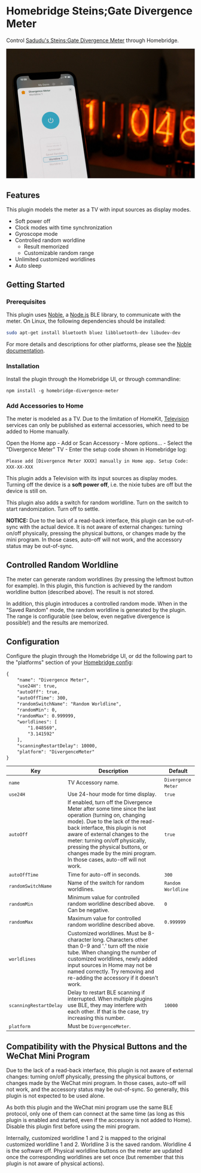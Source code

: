 # Homebridge Steins;Gate Divergence Meter

Control [Sadudu's Steins;Gate Divergence Meter](https://item.taobao.com/item.htm?id=573706227582) through Homebridge.

![Home View](resource/home-view.jpg)

## Features

This plugin models the meter as a TV with input sources as display modes.

* Soft power off
* Clock modes with time synchronization
* Gyroscope mode
* Controlled random worldline
    * Result memorized
    * Customizable random range
* Unlimited customized worldlines
* Auto sleep

## Getting Started

### Prerequisites

This plugin uses [Noble](https://github.com/noble/noble), a [Node.js](https://nodejs.org/) BLE library, to communicate
with the meter.
On Linux, the following dependencies should be installed:

```sh
sudo apt-get install bluetooth bluez libbluetooth-dev libudev-dev
```

For more details and descriptions for other platforms, please see
the [Noble documentation](https://github.com/noble/noble#readme).

### Installation

Install the plugin through the Homebridge UI, or through commandline:

```shell
npm install -g homebridge-divergence-meter
```

### Add Accessories to Home

The meter is modeled as a TV. Due to the limitation of
HomeKit, [Television](https://developers.homebridge.io/#/service/Television) services can only be published as external
accessories, which need to be added to Home manually.

Open the Home app - Add or Scan Accessory - More options... - Select the "Divergence Meter" TV - Enter the setup code
shown in Homebridge log:

```
Please add [Divergence Meter XXXX] manually in Home app. Setup Code: XXX-XX-XXX
```

This plugin adds a Television with its input sources as display modes.
Turning off the device is a **soft power off**, i.e. the nixie tubes are off but the device is still on.

This plugin also adds a switch for random worldline. Turn on the switch to start randomization. Turn off to settle.

**NOTICE:** Due to the lack of a read-back interface, this plugin can be out-of-sync with the actual device.
It is not aware of external changes: turning on/off physically, pressing the physical buttons, or changes made by the
mini program.
In those cases, auto-off will not work, and the accessory status may be out-of-sync.

## Controlled Random Worldline

The meter can generate random worldlines (by pressing the leftmost button for example).
In this plugin, this function is achieved by the random worldline button (described above).
The result is not stored.

In addition, this plugin introduces a controlled random mode.
When in the "Saved Random" mode, the random worldline is generated by the plugin.
The range is configurable (see below, even negative divergence is possible!) and the results are memorized.

## Configuration

Configure the plugin through the Homebridge UI, or dd the following part to the "platforms" section of
your [Homebridge config](https://github.com/homebridge/homebridge/wiki/Homebridge-Config-JSON-Explained):

```shell
{
    "name": "Divergence Meter",
    "use24H": true,
    "autoOff": true,
    "autoOffTime": 300,
    "randomSwitchName": "Random Worldline",
    "randomMin": 0,
    "randomMax": 0.999999,
    "worldlines": [
        "1.048569",
        "3.141592"
    ],
    "scanningRestartDelay": 10000,
    "platform": "DivergenceMeter"
}
```

| Key                    | Description                                                                                                                                                                                                                                                                                                                                                   | Default            |
|------------------------|---------------------------------------------------------------------------------------------------------------------------------------------------------------------------------------------------------------------------------------------------------------------------------------------------------------------------------------------------------------|--------------------|
| `name`                 | TV Accessory name.                                                                                                                                                                                                                                                                                                                                            | `Divergence Meter` |
| `use24H`               | Use 24-hour mode for time display.                                                                                                                                                                                                                                                                                                                            | `true`             |
| `autoOff`              | If enabled, turn off the Divergence Meter after some time since the last operation (turning on, changing mode). Due to the lack of the read-back interface, this plugin is not aware of external changes to the meter: turning on/off physically, pressing the physical buttons, or changes made by the mini program. In those cases, auto-off will not work. | `true`             |
| `autoOffTime`          | Time for auto-off in seconds.                                                                                                                                                                                                                                                                                                                                 | `300`              |
| `randomSwitchName`     | Name of the switch for random worldlines.                                                                                                                                                                                                                                                                                                                     | `Random Worldline` |
| `randomMin`            | Minimum value for controlled random worldline described above. Can be negative.                                                                                                                                                                                                                                                                               | `0`                |
| `randomMax`            | Maximum value for controlled random worldline described above.                                                                                                                                                                                                                                                                                                | `0.999999`         |
| `worldlines`           | Customized worldlines. Must be 8-character long. Characters other than 0-9 and '.' turn off the nixie tube. When changing the number of customized worldlines, newly added input sources in Home may not be named correctly. Try removing and re-adding the accessory if it doesn't work.                                                                     |                    |
| `scanningRestartDelay` | Delay to restart BLE scanning if interrupted. When multiple plugins use BLE, they may interfere with each other. If that is the case, try increasing this number.                                                                                                                                                                                             | `10000`            |
| `platform`             | Must be `DivergenceMeter`.                                                                                                                                                                                                                                                                                                                                    |                    |

## Compatibility with the Physical Buttons and the WeChat Mini Program

Due to the lack of a read-back interface, this plugin is not aware of external changes: turning on/off physically,
pressing the physical buttons, or changes made by the WeChat mini program.
In those cases, auto-off will not work, and the accessory status may be out-of-sync.
So generally, this plugin is not expected to be used alone.

As both this plugin and the WeChat mini program use the same BLE protocol, only one of them can connect at the same
time (as long as this plugin is enabled and started, even if the accessory is not added to Home).
Disable this plugin first before using the mini program.

Internally, customized worldline 1 and 2 is mapped to the original customized worldline 1 and 2.
Worldline 3 is the saved random. Worldline 4 is the software off.
Physical worldline buttons on the meter are updated once the corresponding worldlines are set once
(but remember that this plugin is not aware of physical actions).